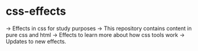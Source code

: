 # css-effects

-> Effects in css for study purposes
-> This repository contains content in pure css and html
-> Effects to learn more about how css tools work
-> Updates to new effects.
